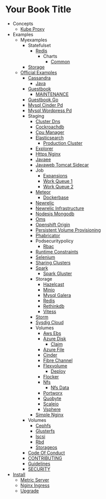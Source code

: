 # Your Book Title

- Concepts
  - [Kube Proxy](concepts/kube-proxy/README.md)
- Examples
  - Myexamples
    - Statefulset
      - [Redis](examples/myexamples/statefulset/redis/README.md)
        - Charts
          - [Common](examples/myexamples/statefulset/redis/charts/common/README.md)
    - [Storage](examples/myexamples/storage/README.md)
  - [Official Examples](examples/official-examples/README.md)
    - [Cassandra](examples/official-examples/cassandra/README.md)
      - [Java](examples/official-examples/cassandra/java/README.md)
    - [Guestbook](examples/official-examples/guestbook/README.md)
      * [MAINTENANCE](examples/official-examples/guestbook/MAINTENANCE.md)
    - [Guestbook Go](examples/official-examples/guestbook-go/README.md)
    - [Mysql Cinder Pd](examples/official-examples/mysql-cinder-pd/README.md)
    - [Mysql Wordpress Pd](examples/official-examples/mysql-wordpress-pd/README.md)
    - Staging
      - [Cluster Dns](examples/official-examples/staging/cluster-dns/README.md)
      - [Cockroachdb](examples/official-examples/staging/cockroachdb/README.md)
      - [Cpu Manager](examples/official-examples/staging/cpu-manager/README.md)
      - [Elasticsearch](examples/official-examples/staging/elasticsearch/README.md)
        - [Production Cluster](examples/official-examples/staging/elasticsearch/production_cluster/README.md)
      - [Explorer](examples/official-examples/staging/explorer/README.md)
      - [Https Nginx](examples/official-examples/staging/https-nginx/README.md)
      - [Javaee](examples/official-examples/staging/javaee/README.md)
      - [Javaweb Tomcat Sidecar](examples/official-examples/staging/javaweb-tomcat-sidecar/README.md)
      - Job
        - [Expansions](examples/official-examples/staging/job/expansions/README.md)
        - [Work Queue 1](examples/official-examples/staging/job/work-queue-1/README.md)
        - [Work Queue 2](examples/official-examples/staging/job/work-queue-2/README.md)
      - [Meteor](examples/official-examples/staging/meteor/README.md)
        - [Dockerbase](examples/official-examples/staging/meteor/dockerbase/README.md)
      - [Newrelic](examples/official-examples/staging/newrelic/README.md)
      - [Newrelic Infrastructure](examples/official-examples/staging/newrelic-infrastructure/README.md)
      - [Nodesjs Mongodb](examples/official-examples/staging/nodesjs-mongodb/README.md)
      - [Oms](examples/official-examples/staging/oms/README.md)
      - [Openshift Origin](examples/official-examples/staging/openshift-origin/README.md)
      - [Persistent Volume Provisioning](examples/official-examples/staging/persistent-volume-provisioning/README.md)
      - [Phabricator](examples/official-examples/staging/phabricator/README.md)
      - Podsecuritypolicy
        - [Rbac](examples/official-examples/staging/podsecuritypolicy/rbac/README.md)
      - [Runtime Constraints](examples/official-examples/staging/runtime-constraints/README.md)
      - [Selenium](examples/official-examples/staging/selenium/README.md)
      - [Sharing Clusters](examples/official-examples/staging/sharing-clusters/README.md)
      - [Spark](examples/official-examples/staging/spark/README.md)
        - [Spark Gluster](examples/official-examples/staging/spark/spark-gluster/README.md)
      - Storage
        - [Hazelcast](examples/official-examples/staging/storage/hazelcast/README.md)
        - [Minio](examples/official-examples/staging/storage/minio/README.md)
        - [Mysql Galera](examples/official-examples/staging/storage/mysql-galera/README.md)
        - [Redis](examples/official-examples/staging/storage/redis/README.md)
        - [Rethinkdb](examples/official-examples/staging/storage/rethinkdb/README.md)
        - [Vitess](examples/official-examples/staging/storage/vitess/README.md)
      - [Storm](examples/official-examples/staging/storm/README.md)
      - [Sysdig Cloud](examples/official-examples/staging/sysdig-cloud/README.md)
      - Volumes
        - [Aws Ebs](examples/official-examples/staging/volumes/aws_ebs/README.md)
        - [Azure Disk](examples/official-examples/staging/volumes/azure_disk/README.md)
          - [Claim](examples/official-examples/staging/volumes/azure_disk/claim/README.md)
        - [Azure File](examples/official-examples/staging/volumes/azure_file/README.md)
        - [Cinder](examples/official-examples/staging/volumes/cinder/README.md)
        - [Fibre Channel](examples/official-examples/staging/volumes/fibre_channel/README.md)
        - [Flexvolume](examples/official-examples/staging/volumes/flexvolume/README.md)
          - [Deploy](examples/official-examples/staging/volumes/flexvolume/deploy/README.md)
        - [Flocker](examples/official-examples/staging/volumes/flocker/README.md)
        - [Nfs](examples/official-examples/staging/volumes/nfs/README.md)
          - [Nfs Data](examples/official-examples/staging/volumes/nfs/nfs-data/README.md)
        - [Portworx](examples/official-examples/staging/volumes/portworx/README.md)
        - [Quobyte](examples/official-examples/staging/volumes/quobyte/Readme.md)
        - [Scaleio](examples/official-examples/staging/volumes/scaleio/README.md)
        - [Vsphere](examples/official-examples/staging/volumes/vsphere/README.md)
      * [Simple Nginx](examples/official-examples/staging/simple-nginx.md)
    - Volumes
      - [Cephfs](examples/official-examples/volumes/cephfs/README.md)
      - [Glusterfs](examples/official-examples/volumes/glusterfs/README.md)
      - [Iscsi](examples/official-examples/volumes/iscsi/README.md)
      - [Rbd](examples/official-examples/volumes/rbd/README.md)
      - [Storageos](examples/official-examples/volumes/storageos/README.md)
    * [Code Of Conduct](examples/official-examples/code-of-conduct.md)
    * [CONTRIBUTING](examples/official-examples/CONTRIBUTING.md)
    * [Guidelines](examples/official-examples/guidelines.md)
    * [SECURITY](examples/official-examples/SECURITY.md)
- [Install](install/install.md)
  * [Metric Server](install/metric-server.md)
  * [Nginx Ingress](install/nginx-ingress.md)
  * [Upgrade](install/upgrade.md)
